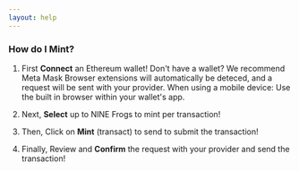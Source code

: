 ```yaml
---
layout: help
---
```


### How do I Mint?

1. First **Connect** an Ethereum wallet! Don't have a wallet? We recommend Meta Mask
    Browser extensions will automatically be deteced, and a request will be sent with your provider. When using a mobile device: Use the built in browser within your wallet's app.

2. Next, **Select** up to NINE Frogs to mint per transaction!

3. Then, Click on **Mint** (transact) to send to submit the transaction!

4. Finally, Review and **Confirm** the request with your provider and send the transaction!

